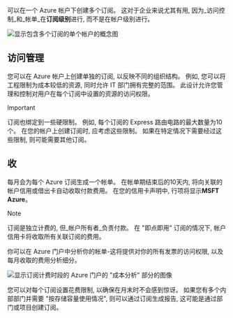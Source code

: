可以在一个 Azure 帐户下创建多个订阅。 这对于企业来说尤其有用, 因为_访问控制_和_帐单_在**订阅级别**进行, 而不是在帐户级别进行。

![显示包含多个订阅的单个帐户的概念图](../media/3-accounts-and-subscriptions.png)

## <a name="access-management"></a>访问管理

您可以在 Azure 帐户上创建单独的订阅, 以反映不同的组织结构。 例如, 您可以将工程限制为成本较低的资源, 同时允许 IT 部门拥有完整的范围。 此设计允许您管理和控制对用户在每个订阅中设置的资源的访问权限。

> [!IMPORTANT]
> 订阅也绑定到一些硬限制。 例如, 每个订阅的 Express 路由电路的最大数量为10个。 在您的帐户上创建订阅时, 应考虑这些限制。 如果在特定情况下需要经过这些限制, 则可能需要其他订阅。

## <a name="billing"></a>收

每月会为每个 Azure 订阅生成一个帐单。 在帐单期结束后的10天内, 将向关联的帐户信用或借出卡自动收取付款费用。 在您的信用卡声明中, 行项将显示**MSFT Azure**。 

> [!NOTE]
> 订阅是独立计费的, 但_帐户所有者_负责付款。 在 "即点即用" 订阅的情况下, 帐户信用卡将收取所有关联订阅的费用。

你可以在 Azure 门户中分析你的帐单-这将提供对你的所有发票的访问权限, 以及每月收取的费用分析细分。

![显示订阅计费时段的 Azure 门户的 "成本分析" 部分的图像](../media/3-understand-your-bill.png)

您可以对每个订阅设置花费限制, 以确保在月末时不会感到惊讶。 如果您有多个内部部门并需要 "按存储容量使用情况", 则可以通过订阅生成报告, 这可能是通过部门或项目创建订阅。
